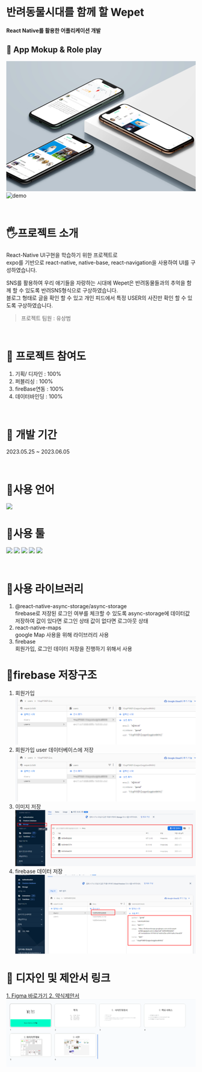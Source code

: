 # 반려동물시대를 함께 할 Wepet

#### React Native를 활용한 어플리케이션 개발

## 📃 App Mokup & Role play

<img src='https://github.com/EUNSOLY/Wepet/blob/master/assets/README/mockup.jpg?raw=true' width="550px" alt='demo' /> <img src='https://github.com/EUNSOLY/Wepet/blob/master/assets/README/qemu-system-x86_64_zbiMeJVVco.gif?raw=true' width="185px" alt='demo' />

<br/>

# 🖐프로젝트 소개

React-Native UI구현을 학습하기 위한 프로젝트로  
expo를 기반으로 react-native, native-base, react-navigation을 사용하여 UI를 구성하였습니다.

SNS를 활용하여 우리 애기들을 자랑하는 시대에
Wepet은 반려동물들과의 추억을 함께 할 수 있도록 반려SNS형식으로 구상하였습니다.  
블로그 형태로 글을 확인 할 수 있고 개인 피드에서 특정 USER의 사진만 확인 할 수 있도록 구상하였습니다.

> 프로젝트 팀원 : 유상범

<br/>

# 📌 프로젝트 참여도

1. 기획/ 디자인 : 100%
1. 퍼블리싱 : 100%
1. fireBase연동 : 100%
1. 데이터바인딩 : 100%

<br/>

# 📌 개발 기간

2023.05.25 ~ 2023.06.05

<br/>

# 📌사용 언어

<img src="https://img.shields.io/badge/react-61DAFB?style=flat&logo=react&logoColor=black"/>

<br/>

# 📌사용 툴

<img src="https://img.shields.io/badge/피그마-F24E1E?style=flatt&logo=Figma&logoColor=white"/> <img src="https://img.shields.io/badge/AdobePhotoshop-31A8FF?style=flatt&logo=Adobe Photoshop&logoColor=white"/> <img src="https://img.shields.io/badge/Visual Studio Code-007ACC?style=flatt&logo=Visual Studio Code&logoColor=white"/> <img src="https://img.shields.io/badge/expo-000020?style=flat&logo=expo&logoColor=white"/> <img src="https://img.shields.io/badge/Firebase-FFCA28?style=flat&logo=Firebase&logoColor=black"/>

<br/>

# 📌사용 라이브러리

1. @react-native-async-storage/async-storage  
   firebase로 저장된 로그인 여부를 체크할 수 있도록 async-storage에 데이터값 저장하여 값이 있다면 로그인 상태 값이 없다면 로그아웃 상태
2. react-native-maps  
   google Map 사용을 위해 라이브러리 사용
3. firebase  
   회원가입, 로그인 데이터 저장을 진행하기 위해서 사용

# 📌firebase 저장구조

1. 회원가입
   <img src="https://github.com/EUNSOLY/Wepet/blob/master/assets/README/user.png?raw=true"/>
2. 회원가입 user 데이터베이스에 저장
   <img src="https://github.com/EUNSOLY/Wepet/blob/master/assets/README/user.png?raw=true"/>
3. 이미지 저장
   <img src="https://github.com/EUNSOLY/Wepet/blob/master/assets/README/storege.png?raw=true"/>
4. firebase 데이터 저장
   <img src="https://github.com/EUNSOLY/Wepet/blob/master/assets/README/data.png?raw=true"/>

# 🔗 디자인 및 제안서 링크

<a href="https://www.figma.com/file/AkaPJsGNOCRLknd59u37pK/6%EC%B0%A8%ED%94%84%EB%A1%9C%EC%A0%9D%ED%8A%B8-%EB%94%94%EC%9E%90%EC%9D%B8?type=design&node-id=0%3A1&t=MmVc9tt7ikP727dy-1">
1. Figma 바로가기
</a>

<a href="https://docs.google.com/presentation/d/1aS5Vmb6kGh2ZTD8p2Zpx4kAzzabmj_rrFLZvX8ObUwE/edit#slide=id.p">
2. 약식제안서 
<img src="https://github.com/EUNSOLY/Wepet/blob/master/assets/README/%ED%94%84%EB%A0%88%EC%A0%A0%ED%85%8C%EC%9D%B4%EC%85%98.png?raw=true"/>
</a>
